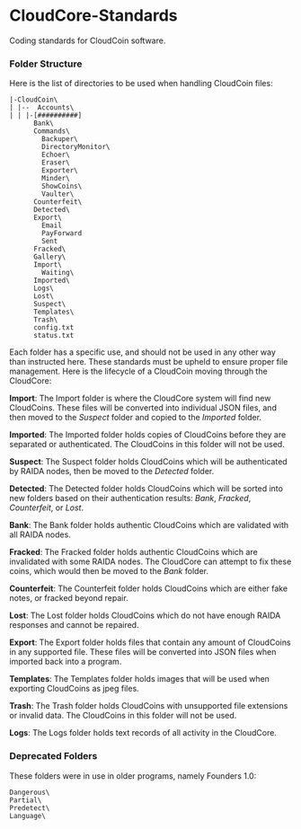 # CloudCore-Standards
Coding standards for CloudCoin software.

### Folder Structure

Here is the list of directories to be used when handling CloudCoin files:

```
|-CloudCoin\
| |--  Accounts\
| | |-[##########]
      Bank\
      Commands\
        Backuper\
        DirectoryMonitor\
        Echoer\
        Eraser\
        Exporter\
        Minder\
        ShowCoins\
        Vaulter\     
      Counterfeit\
      Detected\
      Export\
        Email
        PayForward
        Sent
      Fracked\
      Gallery\
      Import\
        Waiting\
      Imported\
      Logs\
      Lost\
      Suspect\
      Templates\
      Trash\
      config.txt
      status.txt
```

Each folder has a specific use, and should not be used in any other way than instructed here. These standards must be upheld to ensure proper file management. Here is the lifecycle of a CloudCoin moving through the CloudCore:

**Import**: The Import folder is where the CloudCore system will find new CloudCoins. These files will be converted into individual JSON files, and then moved to the *Suspect* folder and copied to the *Imported* folder.

**Imported**: The Imported folder holds copies of CloudCoins before they are separated or authenticated. The CloudCoins in this folder will not be used.

**Suspect**: The Suspect folder holds CloudCoins which will be authenticated by RAIDA nodes, then be moved to the *Detected* folder.

**Detected**: The Detected folder holds CloudCoins which will be sorted into new folders based on their authentication results: *Bank*, *Fracked*, *Counterfeit*, or *Lost*.

**Bank**: The Bank folder holds authentic CloudCoins which are validated with all RAIDA nodes.

**Fracked**: The Fracked folder holds authentic CloudCoins which are invalidated with some RAIDA nodes. The CloudCore can attempt to fix these coins, which would then be moved to the *Bank* folder.

**Counterfeit**: The Counterfeit folder holds CloudCoins which are either fake notes, or fracked beyond repair.

**Lost**: The Lost folder holds CloudCoins which do not have enough RAIDA responses and cannot be repaired.

**Export**: The Export folder holds files that contain any amount of CloudCoins in any supported file. These files will be converted into JSON files when imported back into a program.

**Templates**: The Templates folder holds images that will be used when exporting CloudCoins as jpeg files.

**Trash**: The Trash folder holds CloudCoins with unsupported file extensions or invalid data. The CloudCoins in this folder will not be used.

**Logs**: The Logs folder holds text records of all activity in the CloudCore.

### Deprecated Folders

These folders were in use in older programs, namely Founders 1.0:

```
Dangerous\
Partial\
Predetect\
Language\
```
